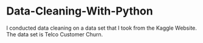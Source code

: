 # Data-Cleaning-With-Python
I conducted data cleaning on a data set that I took from the Kaggle Website. The data set is Telco Customer Churn.
